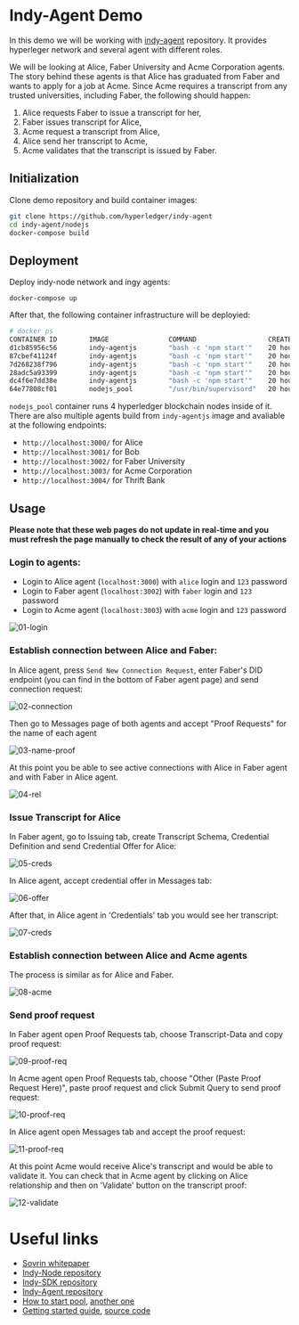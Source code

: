 # Indy-Agent Demo

In this demo we will be working with [indy-agent](https://github.com/hyperledger/indy-agent) repository. It provides hyperleger network and several agent with different roles.

We will be looking at Alice, Faber University and Acme Corporation agents. The story behind these agents is that Alice has graduated from Faber and wants to apply for a job at Acme. Since Acme requires a transcript from any trusted universities, including Faber, the following should happen:

1. Alice requests Faber to issue a transcript for her,
2. Faber issues transcript for Alice,
3. Acme request a transcript from Alice,
4. Alice send her transcript to Acme,
5. Acme validates that the transcript is issued by Faber.

## Initialization 

Clone demo repository and build container images:

```bash
git clone https://github.com/hyperledger/indy-agent
cd indy-agent/nodejs
docker-compose build
```

## Deployment

Deploy indy-node network and ingy agents:

```
docker-compose up
```

After that, the following container infrastructure will be deployied:

```bash
# docker ps
CONTAINER ID        IMAGE               COMMAND                  CREATED             STATUS              PORTS                              NAMES
d1cb85956c56        indy-agentjs        "bash -c 'npm start'"    20 hours ago        Up 3 seconds        0.0.0.0:3001->3001/tcp, 8000/tcp   nodejs_bob_1
87cbef41124f        indy-agentjs        "bash -c 'npm start'"    20 hours ago        Up 3 seconds        0.0.0.0:3004->3004/tcp, 8000/tcp   nodejs_thrift_1
7d268238f796        indy-agentjs        "bash -c 'npm start'"    20 hours ago        Up 2 seconds        0.0.0.0:3002->3002/tcp, 8000/tcp   nodejs_faber_1
28adc5a93399        indy-agentjs        "bash -c 'npm start'"    20 hours ago        Up 2 seconds        0.0.0.0:3003->3003/tcp, 8000/tcp   nodejs_acme_1
dc4f6e7dd38e        indy-agentjs        "bash -c 'npm start'"    20 hours ago        Up 6 seconds        0.0.0.0:3000->3000/tcp, 8000/tcp   nodejs_alice_1
64e77808cf01        nodejs_pool         "/usr/bin/supervisord"   20 hours ago        Up 6 seconds        0.0.0.0:9701-9708->9701-9708/tcp   nodejs_pool_1
```

`nodejs_pool` container runs 4 hyperledger blockchain nodes inside of it. There are also multiple agents build from `indy-agentjs` image and avaliable at the following endpoints:

* `http://localhost:3000/` for Alice
* `http://localhost:3001/` for Bob
* `http://localhost:3002/` for Faber University
* `http://localhost:3003/` for Acme Corporation
* `http://localhost:3004/` for Thrift Bank

## Usage

**Please note that these web pages do not update in real-time and you must refresh the page manually to check the result of any of your actions**

### Login to agents:

* Login to Alice agent (`localhost:3000`) with `alice` login and `123` password
* Login to Faber agent (`localhost:3002`) with `faber` login and `123` password
* Login to Acme agent (`localhost:3003`) with `acme` login and `123` password

![01-login](https://github.com/apspdfoknd/sovrin-demo/blob/master/images/01-login.png?raw=true)

### Establish connection between Alice and Faber:

In Alice agent, press `Send New Connection Request`, enter Faber's DID endpoint (you can find in the bottom of Faber agent page) and send connection request:

![02-connection](https://github.com/apspdfoknd/sovrin-demo/blob/master/images/02-connection.png?raw=true)

Then go to Messages page of both agents and accept "Proof Requests" for the name of each agent

![03-name-proof](https://github.com/apspdfoknd/sovrin-demo/blob/master/images/03-name-proof.png?raw=true)

At this point you be able to see active connections with Alice in Faber agent and with Faber in Alice agent.

![04-rel](https://github.com/apspdfoknd/sovrin-demo/blob/master/images/04-realationships.png?raw=true)

### Issue Transcript for Alice

In Faber agent, go to Issuing tab, create Transcript Schema, Credential Definition and send Credential Offer for Alice:

![05-creds](https://github.com/apspdfoknd/sovrin-demo/blob/master/images/05-creds.png?raw=true)

In Alice agent, accept credential offer in Messages tab:

![06-offer](https://github.com/apspdfoknd/sovrin-demo/blob/master/images/06-cred-offer.png?raw=true)

After that, in Alice agent in 'Credentials' tab you would see her transcript:

![07-creds](https://github.com/apspdfoknd/sovrin-demo/blob/master/images/07-creds.png?raw=true)

### Establish connection between Alice and Acme agents

The process is similar as for Alice and Faber.

![08-acme](https://github.com/apspdfoknd/sovrin-demo/blob/master/images/08-acme.png?raw=true)

### Send proof request

In Faber agent open Proof Requests tab, choose Transcript-Data and copy proof request:

![09-proof-req](https://github.com/apspdfoknd/sovrin-demo/blob/master/images/09-proof-req-1.png?raw=true)

In Acme agent open Proof Requests tab, choose "Other (Paste Proof Request Here)", paste proof request and click Submit Query to send proof request:

![10-proof-req](https://github.com/apspdfoknd/sovrin-demo/blob/master/images/10-proof-req-2.png?raw=true)

In Alice agent open Messages tab and accept the proof request:

![11-proof-req](https://github.com/apspdfoknd/sovrin-demo/blob/master/images/11-proof-req-3.png?raw=true)

At this point Acme would receive Alice's transcript and would be able to validate it. You can check that in Acme agent by clicking on Alice relationship and then on 'Validate' button on the transcript proof:

![12-validate](https://github.com/apspdfoknd/sovrin-demo/blob/master/images/12-validate.png?raw=true)

# Useful links

* [Sovrin whitepaper](https://sovrin.org/wp-content/uploads/Sovrin-Protocol-and-Token-White-Paper.pdf)
* [Indy-Node repository](https://github.com/hyperledger/indy-node)
* [Indy-SDK repository](https://github.com/hyperledger/indy-sdk)
* [Indy-Agent repository](https://github.com/hyperledger/indy-agent)
* [How to start pool](https://github.com/hyperledger/indy-sdk/blob/master/README.md#how-to-start-local-nodes-pool-with-docker), [another one](https://github.com/hyperledger/indy-node/blob/master/environment/docker/pool/README.md)
* [Getting started guide](https://github.com/hyperledger/indy-sdk/blob/master/doc/getting-started/getting-started.md), [source code](https://github.com/hyperledger/indy-sdk/blob/28f34ef292c9cf22ed8c231d7fecb841857a3b8e/samples/python/src/getting_started.py)

